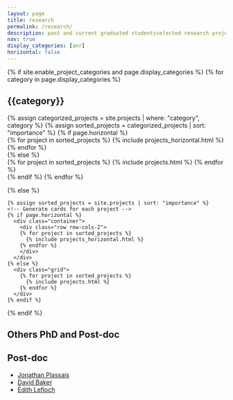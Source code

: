 ```yaml
---
layout: page
title: research
permalink: /research/
description: past and current graduated studentsselected research projects
nav: true
display_categories: [anr]
horizontal: false
---
```


<div class="projects">
  {% if site.enable_project_categories and page.display_categories %}
  <!-- Display categorized projects -->
    {% for category in page.display_categories %}
      <h2 class="category">{{category}}</h2>
      {% assign categorized_projects = site.projects | where: "category", category %}
      {% assign sorted_projects = categorized_projects | sort: "importance" %}
      <!-- Generate cards for each project -->
      {% if page.horizontal %}
        <div class="container">
          <div class="row row-cols-2">
          {% for project in sorted_projects %}
            {% include projects_horizontal.html %}
          {% endfor %}
          </div>
        </div>
      {% else %}
        <div class="grid">
          {% for project in sorted_projects %}
            {% include projects.html %}
          {% endfor %}
        </div>
      {% endif %}
    {% endfor %}

  {% else %}
  <!-- Display projects without categories -->
    {% assign sorted_projects = site.projects | sort: "importance" %}
    <!-- Generate cards for each project -->
    {% if page.horizontal %}
      <div class="container">
        <div class="row row-cols-2">
        {% for project in sorted_projects %}
          {% include projects_horizontal.html %}
        {% endfor %}
        </div>
      </div>
    {% else %}
      <div class="grid">
        {% for project in sorted_projects %}
          {% include projects.html %}
        {% endfor %}
      </div>
    {% endif %}

  {% endif %}

</div>


## Others PhD and Post-doc

## Post-doc

- [Jonathan Plassais](https://scholar.google.fr/citations?user=krVTrC8AAAAJ&hl=fr)
- [David Baker](https://www6.inra.fr/mia-paris/content/download/4166/39960/version/1/file/CV_complet_Baker.pdf)
- [Édith Lefloch](https://www.linkedin.com/in/edith-le-floch-0b55403a/?originalSubdomain=fr)
